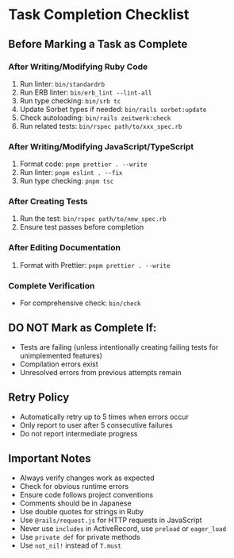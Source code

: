 # Task Completion Checklist

## Before Marking a Task as Complete

### After Writing/Modifying Ruby Code
1. Run linter: `bin/standardrb`
2. Run ERB linter: `bin/erb_lint --lint-all`
3. Run type checking: `bin/srb tc`
4. Update Sorbet types if needed: `bin/rails sorbet:update`
5. Check autoloading: `bin/rails zeitwerk:check`
6. Run related tests: `bin/rspec path/to/xxx_spec.rb`

### After Writing/Modifying JavaScript/TypeScript
1. Format code: `pnpm prettier . --write`
2. Run linter: `pnpm eslint . --fix`
3. Run type checking: `pnpm tsc`

### After Creating Tests
1. Run the test: `bin/rspec path/to/new_spec.rb`
2. Ensure test passes before completion

### After Editing Documentation
1. Format with Prettier: `pnpm prettier . --write`

### Complete Verification
- For comprehensive check: `bin/check`

## DO NOT Mark as Complete If:
- Tests are failing (unless intentionally creating failing tests for unimplemented features)
- Compilation errors exist
- Unresolved errors from previous attempts remain

## Retry Policy
- Automatically retry up to 5 times when errors occur
- Only report to user after 5 consecutive failures
- Do not report intermediate progress

## Important Notes
- Always verify changes work as expected
- Check for obvious runtime errors
- Ensure code follows project conventions
- Comments should be in Japanese
- Use double quotes for strings in Ruby
- Use `@rails/request.js` for HTTP requests in JavaScript
- Never use `includes` in ActiveRecord, use `preload` or `eager_load`
- Use `private def` for private methods
- Use `not_nil!` instead of `T.must`